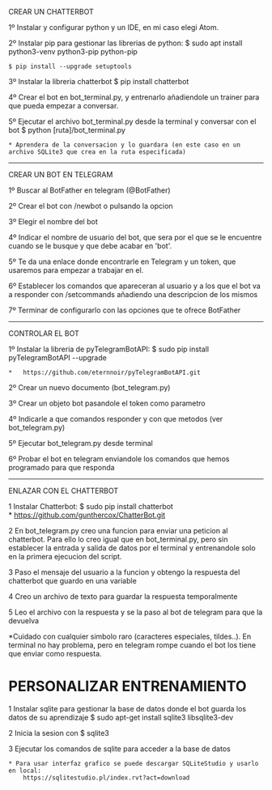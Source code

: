 
CREAR UN CHATTERBOT

 1º Instalar y configurar python y un IDE, en mi caso elegi Atom.

 2º Instalar pip para gestionar las librerias de python:
 	$ sudo apt install python3-venv python3-pip python-pip

 	$ pip install --upgrade setuptools

 3º Instalar la libreria chatterbot
 	$ pip install chatterbot

 4º Crear el bot en bot_terminal.py, y entrenarlo añadiendole un trainer para que pueda empezar a conversar.

 5º Ejecutar el archivo bot_terminal.py desde la terminal y conversar con el bot
	$ python [ruta]/bot_terminal.py

	* Aprendera de la conversacion y lo guardara (en este caso en un archivo SQLite3 que crea en la ruta especificada)

-----------------------------------------------------------
    
CREAR UN BOT EN TELEGRAM

 1º Buscar al BotFather en telegram (@BotFather)

 2º Crear el bot con /newbot o pulsando la opcion

 3º Elegir el nombre del bot

 4º Indicar el nombre de usuario del bot, que sera por el que se le encuentre cuando se le busque y que debe acabar en 'bot'.

 5º Te da una enlace donde encontrarle en Telegram y un token, que usaremos para empezar a trabajar en el.

 6º Establecer los comandos que apareceran al usuario y a los que el bot va a responder con /setcommands añadiendo una descripcion de los mismos

 7º Terminar de configurarlo con las opciones que te ofrece BotFather

-----------------------------------------------------------

CONTROLAR EL BOT

 1º Instalar la libreria de pyTelegramBotAPI:
	$ sudo pip install pyTelegramBotAPI --upgrade

	* 	https://github.com/eternnoir/pyTelegramBotAPI.git

 2º Crear un nuevo documento (bot_telegram.py)

 3º Crear un objeto bot pasandole el token como parametro

 4º Indicarle a que comandos responder y con que metodos (ver bot_telegram.py)

 5º Ejecutar bot_telegram.py desde terminal

 6º Probar el bot en telegram enviandole los comandos que hemos programado para que responda

-----------------------------------------------------------

ENLAZAR CON EL CHATTERBOT

 1   Instalar Chatterbot:
	$ sudo pip install chatterbot	
	* https://github.com/gunthercox/ChatterBot.git 

 2 En bot_telegram.py creo una funcion para enviar una peticion al chatterbot. Para ello lo creo igual que en bot_terminal.py, pero sin establecer la entrada y salida de datos por el terminal y entrenandole solo en la primera ejecucion del script.

 3 Paso el mensaje del usuario a la funcion y obtengo la respuesta del chatterbot que guardo en una variable

 4 Creo un archivo de texto para guardar la respuesta temporalmente

 5 Leo el archivo con la respuesta y se la paso al bot de telegram para que la devuelva

 *Cuidado con cualquier simbolo raro (caracteres especiales, tildes..). En terminal no hay problema, pero en telegram rompe cuando el bot los tiene que enviar como respuesta.


# PERSONALIZAR ENTRENAMIENTO

1 Instalar sqlite para gestionar la base de datos donde el bot guarda los datos de su aprendizaje
    $ sudo apt-get install sqlite3 libsqlite3-dev

2 Inicia la sesion con 
    $ sqlite3

3 Ejecutar los comandos de sqlite para acceder a la base de datos

	* Para usar interfaz grafico se puede descargar SQLiteStudio y usarlo en local:
		https://sqlitestudio.pl/index.rvt?act=download
	




















